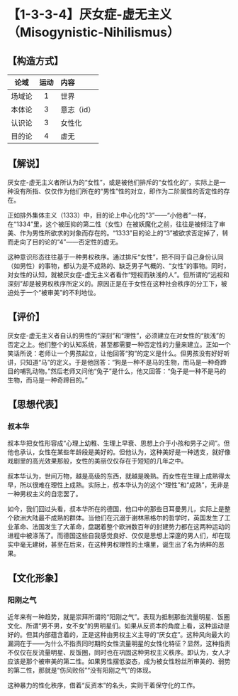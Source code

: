 # 【1-3-3-4】厌女症-虚无主义（Misogynistic-Nihilismus）
## 【构造方式】
| 论域 | 运动           | 内容 |
|:----:|:----------------:|:-----|
| 场域论   |1 | 世界   |
| 本体论   |3 | 意志（id） |
| 认识论   |3 | 女性化   |
| 目的论   |4 | 虚无   |

## 【解说】
厌女症-虚无主义者所认为的“女性”，或是被他们排斥的“女性化的”，实际上是一种没有所指、仅仅作为他们所在的“男性”性的对立，即作为二阶属性的否定性的存在。

正如排外集体主义（1333）中，目的论上中心化的“3”——“小他者”一样，在“1334”里，这个被压抑的第二性（女性）在被妖魔化之前，往往是被倾注了审美、作为男性所欲求的对象而存在的。“1333”目的论上的“3”被欲求否定掉了，转而走向了目的论的“4”——否定性的虚无。

这种意识形态往往基于一种男权秩序。通过排斥“女性”，把不同于自己身份认同（如男性）的事物，都认为是不成熟的、缺乏男子气概的、“女性”的事物。同时，对女性的认知，就被厌女症-虚无主义者看作“短视而肤浅的人”。但所谓的“远视和深刻”却是被男权秩序所定义的。原因正是在于女性在这种社会秩序的分工下，被迫处于一个“被审美”的不利地位。

## 【评价】
厌女症-虚无主义者自认的男性的“深刻”和“理性”，必须建立在对女性的“肤浅”的否定之上。他们整个的认知系统，甚至都需要一种否定性的力量来建立。正如一个笑话所说：老师让一个男孩起立，让他回答“狗”的定义是什么。但男孩没有好好听讲，只知道“马”的定义。于是他回答：“狗是一种不是马的生物，而马是一种奇蹄目的哺乳动物。”然后老师又问他“兔子”是什么，他又回答：“兔子是一种不是马的生物，而马是一种奇蹄目的。”

## 【思想代表】

### 叔本华
叔本华把女性形容成“心理上幼稚、生理上早衰、思想上介于小孩和男子之间”。但他也承认，女性在某些年龄段是美好的。但他认为，这种美好是一种透支，就好像戏剧里的高光效果那般，女性的美丽仅仅存在于短短的几年之中。

叔本华认为，世间万物，越是高级的东西，就越是晚熟。而女性在生理上成熟得太早，所以很难在理性上成熟。实际上，叔本华认为的这个“理性”和“成熟”，无非是一种男权主义的自恋罢了。

如今，我们回过头看，叔本华所在的德国，他口中的那些日耳曼男儿，实际上是整个欧洲大陆最不成熟的群体。当他们在沉溺于谢林黑格尔的哲学时，英国发生了工业革命、法国发生了大革命，盘踞着整个欧洲数百年的封建势力都在这两种运动的进程中被涤荡了。而德国这些自我感觉良好、仅仅是思想上深邃的男人们，却在现实中毫无建树，甚至在后来，在这种男权理性的土壤里，诞生出了名为纳粹的恶果。


## 【文化形象】
### 阳刚之气
近年来有一种趋势，就是崇拜所谓的“阳刚之气”。表现为抵制那些流量明星、饭圈文化、所谓“男不男，女不女”的男明星们。如果从反资本的角度上看，这种运动是好的。但其内部蕴含着的，正是这种由男权主义主导的“厌女症”。这种风向最大的漏洞在于——为什么不指责同时期的女性流量明星的女性化特征？显然，这种指责不仅仅在反流量明星、反饭圈，同时也在巩固这种男权主义秩序。即认为，女人才应该是那个被审美的第二性。如果男性摆低姿态，成为被女性粉丝所审美的、弱势的第二性，那就是“伤风败俗”“没有阳刚之气”的体现。

这种暴力的性化秩序，借着“反资本”的名头，实则干着保守化的工作。
